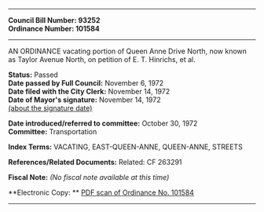 * * * * *  
  
**Council Bill Number: [](#h0)[](#h2)93252**   
**Ordinance Number: 101584**  
  
* * * * *  
  
AN ORDINANCE vacating portion of Queen Anne Drive North, now known as Taylor Avenue North, on petition of E. T. Hinrichs, et al.  
  
**Status:** Passed   
**Date passed by Full Council:** November 6, 1972   
**Date filed with the City Clerk:** November 14, 1972   
**Date of Mayor's signature:** November 14, 1972   
[(about the signature date)](/~public/approvaldate.htm)   
  
  
**Date introduced/referred to committee:** October 30, 1972   
**Committee:** Transportation   
  
**Index Terms:** VACATING, EAST-QUEEN-ANNE, QUEEN-ANNE, STREETS  
  
**References/Related Documents:** Related: CF 263291  
  
**Fiscal Note:** *(No fiscal note available at this time)*  
  
**Electronic Copy: ** [PDF scan of Ordinance No. 101584](/~archives/Ordinances/Ord_101584.pdf)  
  
* * * * *  
